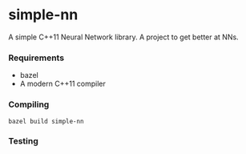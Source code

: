 # simple-nn

A simple C++11 Neural Network library. A project to get better at NNs.

### Requirements

- bazel
- A modern C++11 compiler

### Compiling

`bazel build simple-nn`

### Testing
